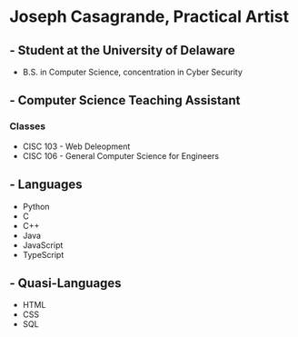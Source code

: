 # Joseph Casagrande, Practical Artist
## - Student at the University of Delaware
- B.S. in Computer Science, concentration in Cyber Security

## - Computer Science Teaching Assistant
### Classes
- CISC 103 - Web Deleopment
- CISC 106 - General Computer Science for Engineers

## - Languages
- Python
- C
- C++
- Java
- JavaScript
- TypeScript

## - Quasi-Languages
- HTML
- CSS
- SQL
